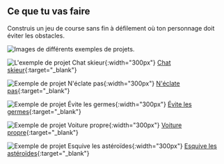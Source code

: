 ## Ce que tu vas faire

Construis un jeu de course sans fin à défilement où ton personnage doit éviter les obstacles.

![Images de différents exemples de projets.](images/showcase_projects.png)

![L'exemple de projet Chat skieur](images/example2.png){:width="300px"}
[Chat skieur](https://editor.raspberrypi.org/fr-FR/projects/skiing-cat-example){:target="_blank"}

![Exemple de projet N'éclate pas](images/example4.png){:width="300px"}
[N'éclate pas](https://editor.raspberrypi.org/fr-FR/projects/dont-pop-example){:target="_blank"}

![Exemple de projet Évite les germes](images/example3.png){:width="300px"}
[Évite les germes](https://editor.raspberrypi.org/fr-FR/projects/avoid-germs-example){:target="_blank"}

![Exemple de projet Voiture propre](images/example5.png){:width="300px"}
[Voiture propre](https://editor.raspberrypi.org/fr-FR/projects/clean-car-example){:target="_blank"}

![Exemple de projet Esquive les astéroïdes](images/example1.png){:width="300px"}
[Esquive les astéroïdes](https://editor.raspberrypi.org/fr-FR/projects/dodge-asteroids-example){:target="_blank"}

